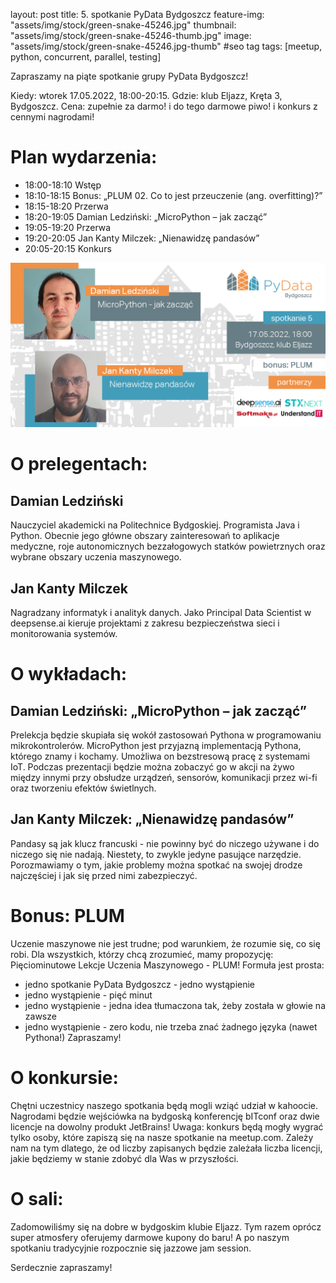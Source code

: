 layout: post
title: 5. spotkanie PyData Bydgoszcz
feature-img: "assets/img/stock/green-snake-45246.jpg"
thumbnail: "assets/img/stock/green-snake-45246-thumb.jpg"
image: "assets/img/stock/green-snake-45246.jpg-thumb" #seo tag
tags: [meetup, python, concurrent, parallel, testing]

Zapraszamy na piąte spotkanie grupy PyData Bydgoszcz!

Kiedy: wtorek 17.05.2022, 18:00-20:15.
Gdzie: klub Eljazz, Kręta 3, Bydgoszcz.
Cena: zupełnie za darmo! i do tego darmowe piwo! i konkurs z cennymi nagrodami!

# Plan wydarzenia:

- 18:00-18:10 Wstęp
- 18:10-18:15 Bonus: „PLUM 02. Co to jest przeuczenie (ang. overfitting)?”
- 18:15-18:20 Przerwa
- 18:20-19:05 Damian Ledziński: „MicroPython – jak zacząć”
- 19:05-19:20 Przerwa
- 19:20-20:05 Jan Kanty Milczek: „Nienawidzę pandasów”
- 20:05-20:15 Konkurs

![Meetup image](/assets/img/meetups/2022.05-fb.jpg)

# O prelegentach:

## Damian Ledziński
Nauczyciel akademicki na Politechnice Bydgoskiej. Programista Java i Python. Obecnie jego główne obszary zainteresowań to aplikacje medyczne, roje autonomicznych bezzałogowych statków powietrznych oraz wybrane obszary uczenia maszynowego.

## Jan Kanty Milczek
Nagradzany informatyk i analityk danych. Jako Principal Data Scientist w deepsense.ai kieruje projektami z zakresu bezpieczeństwa sieci i monitorowania systemów.

# O wykładach:

## Damian Ledziński: „MicroPython – jak zacząć”
Prelekcja będzie skupiała się wokół zastosowań Pythona w programowaniu mikrokontrolerów. MicroPython jest przyjazną implementacją Pythona, którego znamy i kochamy. Umożliwa on bezstresową pracę z systemami IoT. Podczas prezentacji będzie można zobaczyć go w akcji na żywo między innymi przy obsłudze urządzeń, sensorów, komunikacji przez wi-fi oraz tworzeniu efektów świetlnych.

## Jan Kanty Milczek: „Nienawidzę pandasów”
Pandasy są jak klucz francuski - nie powinny być do niczego używane i do niczego się nie nadają. Niestety, to zwykle jedyne pasujące narzędzie. Porozmawiamy o tym, jakie problemy można spotkać na swojej drodze najczęściej i jak się przed nimi zabezpieczyć.

# Bonus: PLUM

Uczenie maszynowe nie jest trudne; pod warunkiem, że rozumie się, co się robi. Dla wszystkich, którzy chcą zrozumieć, mamy propozycję: Pięciominutowe Lekcje Uczenia Maszynowego - PLUM! Formuła jest prosta:
- jedno spotkanie PyData Bydgoszcz - jedno wystąpienie
- jedno wystąpienie - pięć minut
- jedno wystąpienie - jedna idea tłumaczona tak, żeby została w głowie na zawsze
- jedno wystąpienie - zero kodu, nie trzeba znać żadnego języka (nawet Pythona!)
Zapraszamy!

# O konkursie:

Chętni uczestnicy naszego spotkania będą mogli wziąć udział w kahoocie. Nagrodami będzie wejściówka na bydgoską konferencję bITconf oraz dwie licencje na dowolny produkt JetBrains!
Uwaga: konkurs będą mogły wygrać tylko osoby, które zapiszą się na nasze spotkanie na meetup.com. Zależy nam na tym dlatego, że od liczby zapisanych będzie zależała liczba licencji, jakie będziemy w stanie zdobyć dla Was w przyszłości.

# O sali:

Zadomowiliśmy się na dobre w bydgoskim klubie Eljazz. Tym razem oprócz super atmosfery oferujemy darmowe kupony do baru! A po naszym spotkaniu tradycyjnie rozpocznie się jazzowe jam session.

Serdecznie zapraszamy!
